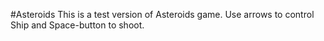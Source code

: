 #Asteroids 
This is a test version of Asteroids game. Use arrows to control Ship and Space-button to shoot.
